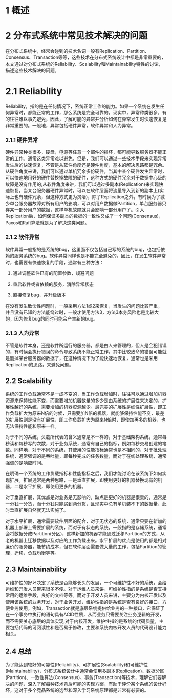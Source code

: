 # 1 概述



















# 2 **分布式系统中常见技术解决的问题**

​		在分布式系统中，经常会碰到的技术名词一般有Replication、Partition、Consensus、Transaction等等，这些技术在分布式系统设计中都是非常重要的，本文通过对分布式系统的Reliability、Scalability和Maintainability特性的讨论，描述这些技术解决的问题。

# 2.1 Reliability

​		Reliability，指的是在任何情况下，系统正常工作的能力。如果一个系统在发生任何异常时，都能正常的工作，那么系统是完全可靠的。现实中，异常种类很多，有的往往难以事先避免，因此，了解可能的异常并分析如何在异常发生时快速恢复是非常重要的。一般地，异常包括硬件异常，软件异常和人为异常。

###  2.1.1 硬件异常

​		硬件异常种类很多，硬盘，电源等任意一个部件的损坏，都可能导致服务器不能正常的工作。通常这类异常难以避免，但是，我们可以通过一些技术手段来实现异常发生后的快速恢复，不管是从软件角度还是硬件角度，基本的解决思路都是冗余。从硬件角度来讲，我们可以通过单机冗余多份硬件，当其中某个硬件发生异常时，可以快速地用好的硬件替换掉故障的硬件，这种方式的硬件冗余对于数据中心级的故障是没有作用的;从软件角度来讲，我们可以通过多副本(Replication)来实现快速恢复，当某台服务器硬件异常时，可以在软件层面将流量导入到新的副本上(实际上也有硬件冗余，但这种方式更为灵活)，除了Replication之外，有时候为了减少单台服务器故障对所有用户的影响，可以对用户数据做Partition，单台服务器只存某一部分用户的数据，这样单机故障就只会影响一部分用户了。引入Replication后，如何保证多副本的数据的一致性又成了一个问题(Consensus)，Paxos和Raft算法就是为了解决这类问题。

### 2.1.2 软件异常

​		软件异常一般指的是系统的bug，这里面不仅包括自己写的系统的bug，也包括依赖的服务系统的bug。软件异常同样也是不能完全避免的，因此，在发生软件异常时，也需要有快速恢复的手段，通常有三种方法：

1. 通过调整软件已有的配置参数，规避问题

2. 重启软件或者依赖的服务，消除异常状态

3. 直接修复bug，并升级版本

​		在没有发生致命性问题时，一般采用方法1或2来恢复，当发生的问题比较严重，并且没有已知的方法能绕过时，一般才使用方法3，方法3本身风险也是比较大的，因为修复bug的同时可能会产生新的bug。

### 2.1.3 人为异常

​		不管是软件本身，还是软件所运行的服务器，都是由人来管理的，但人是会犯错误的，有时候会执行错误的命令导致系统不能正常工作，其中比较致命的错误可能就是删掉某台服务器的数据了，在这种情况下为了能快速地恢复，通常也是采用Replication的思路，来避免问题。

## 2.2 Scalability

​		系统的工作负载通常不是一成不变的，当工作负载增加时，往往可以通过增加机器资源来保持性能不变，而需要增加机器数量的多少是由系统的扩展性来决定的，扩展性越好的系统，需要增加的机器资源越少。最完美的扩展性是线性扩展性，即工作负载扩大为原来N倍的时候，只需要加N倍的机器，就能够保持性能不变，最差的扩展性则是没有扩展性，即工作负载扩大为原来N倍时，即使加再多的机器，也无法保持性能和原来一样。

​		对于不同的系统，负载所代表的含义通常是不一样的，对于基础架构系统，通常每秒读和每秒写的次数，对于业务系统，通常有自己的指标，例如每秒交易创建的笔数。同样地，对于不同的系统，其使用的性能指标通常也是不相同的，对于批处理系统，通常强调的是吞吐量，即每秒完成的任务数量，而对于在线处理系统，通常强调的是响应时间。

​		在明确一个系统的工作负载指标和性能指标之后，我们才能讨论在该系统下如何实现扩展。扩展通常是两种思路，一是垂直扩展，即使用更好的机器替换现有的机器，二是水平扩展，即使用更多的机器。

​		对于垂直扩展，其优点是对业务是无影响的，缺点是更好的机器是很贵的，通常是一分钱一分货，而十分钱只能买到两分货，且现实中总有单机装不下的数据量，此时垂直扩展自然就无法实施了。

​		对于水平扩展，通常需要软件层面的配合，对于无状态的系统，通常只要在新加的机器上部署上需要扩展的系统，而对于有状态的系统，一般指的是存储系统，通常会将数据分成Partition(分区)，这样新加的机器才能通过迁移Partition的方式，从老的机器上迁移数据以及对应的工作负载出来。水平扩展的优点是使用的都是相对廉价的服务器，能节约成本，但在软件层面需要做大量的工作，包括Partition的管理，迁移，负载均衡等等。

## 2.3  Maintainability

​		可维护性的好坏决定了系统是否能够长久的发展，一个可维护性不好的系统，会给运维和开发人员带来很多不便。对于运维人员来讲，可维护性指的是系统是否支持常用的运维手段，良好的文档等等。而对于开发人员来讲，主要分为内核开发以及使用该系统的业务开发，对于业务开发，维护性指的是系统是否有良好的接口，方便业务使用，例如，Transaction就是底层系统提供给业务的一种接口，它保证了在一个事务中执行的语句具有ACID性质，从而业务只需要关注业务逻辑的开发，而不需要关心底层的具体实现;对于内核开发，维护性指的是系统的代码质量，主要包括代码的可阅读性和是否易于修改，主要和系统内核开发人员的代码设计能力相关。

## 2.4 总结

​		为了能达到较好的可靠性(Reliability)、可扩展性(Scalability)和可维护性(Maintainability)，分布式系统设计中通常会使用多副本(Replication)、数据分区(Partition)、一致性算法(Consensus)、事务(Transaction)等技术，理解它们要解决的问题，深入了解每种技术背后可能的实现方案，有助于评价某个系统的设计好坏，这对于多个竞品系统的选型和深入学习系统原理都是非常有必要的。